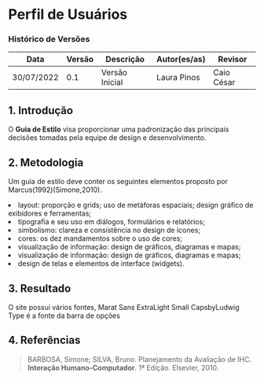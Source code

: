 # Perfil de Usuários

### Histórico de Versões

**Data** | **Versão** | **Descrição** | **Autor(es/as)** | **Revisor**
--- | --- | --- | --- | ---
30/07/2022 | 0.1 | Versão Inicial | Laura Pinos | Caio César

## 1. Introdução

O **Guia de Estilo** visa proporcionar uma padronização das principais decisões tomadas pela equipe de design e desenvolvimento.
  
## 2. Metodologia

Um guia de estilo deve conter os seguintes elementos proposto por Marcus(1992)(Simone,2010).
 <li>layout: proporção e grids; uso de metáforas espaciais; design gráfico de exibidores e ferramentas;
 <li> tipografia e seu uso em diálogos, formulários e relatórios;
 <li> simbolismo: clareza e consistência no design de ícones;
 <li> cores: os dez mandamentos sobre o uso de cores;
 <li> visualização de informação: design de gráficos, diagramas e mapas;
 <li> visualização de informação: design de gráficos, diagramas e mapas;
 <li>design de telas e elementos de interface (widgets).

## 3. Resultado
O site possui vários fontes, Marat Sans ExtraLight Small CapsbyLudwig Type é a fonte da barra de opções

## 4. Referências
> BARBOSA, Simone; SILVA, Bruno. Planejamento da Avaliação de IHC. **Interação Humano-Computador**. 1ª Edição. Elsevier, 2010.

